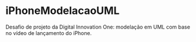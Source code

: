 # iPhoneModelacaoUML
Desafio de projeto da Digital Innovation One: modelação em UML com base no vídeo de lançamento do iPhone.
